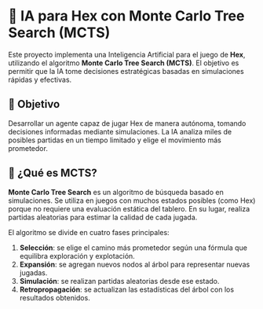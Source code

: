 # 🤖 IA para Hex con Monte Carlo Tree Search (MCTS)

Este proyecto implementa una Inteligencia Artificial para el juego de **Hex**, utilizando el algoritmo **Monte Carlo Tree Search (MCTS)**. El objetivo es permitir que la IA tome decisiones estratégicas basadas en simulaciones rápidas y efectivas.

## 🎯 Objetivo

Desarrollar un agente capaz de jugar Hex de manera autónoma, tomando decisiones informadas mediante simulaciones. La IA analiza miles de posibles partidas en un tiempo limitado y elige el movimiento más prometedor.

## 🧠 ¿Qué es MCTS?

**Monte Carlo Tree Search** es un algoritmo de búsqueda basado en simulaciones. Se utiliza en juegos con muchos estados posibles (como Hex) porque no requiere una evaluación estática del tablero. En su lugar, realiza partidas aleatorias para estimar la calidad de cada jugada.

El algoritmo se divide en cuatro fases principales:

1. **Selección**: se elige el camino más prometedor según una fórmula que equilibra exploración y explotación.
2. **Expansión**: se agregan nuevos nodos al árbol para representar nuevas jugadas.
3. **Simulación**: se realizan partidas aleatorias desde ese estado.
4. **Retropropagación**: se actualizan las estadísticas del árbol con los resultados obtenidos.
